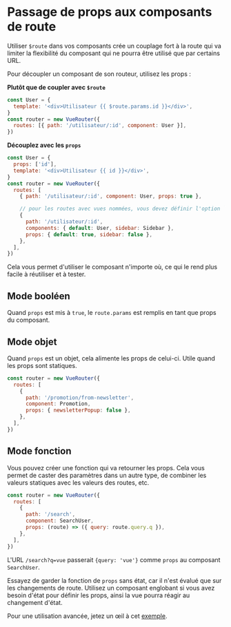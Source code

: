 # Passage de props aux composants de route

Utiliser `$route` dans vos composants crée un couplage fort à la route qui va limiter la flexibilité du composant qui ne pourra être utilisé que par certains URL.

Pour découpler un composant de son routeur, utilisez les props :

**Plutôt que de coupler avec `$route`**

```js
const User = {
  template: '<div>Utilisateur {{ $route.params.id }}</div>',
}
const router = new VueRouter({
  routes: [{ path: '/utilisateur/:id', component: User }],
})
```

**Découplez avec les `props`**

```js
const User = {
  props: ['id'],
  template: '<div>Utilisateur {{ id }}</div>',
}
const router = new VueRouter({
  routes: [
    { path: '/utilisateur/:id', component: User, props: true },

    // pour les routes avec vues nommées, vous devez définir l'option `props` pour chaque vue nommée :
    {
      path: '/utilisateur/:id',
      components: { default: User, sidebar: Sidebar },
      props: { default: true, sidebar: false },
    },
  ],
})
```

Cela vous permet d'utiliser le composant n'importe où, ce qui le rend plus facile à réutiliser et à tester.

## Mode booléen

Quand `props` est mis à `true`, le `route.params` est remplis en tant que props du composant.

## Mode objet

Quand `props` est un objet, cela alimente les props de celui-ci. Utile quand les props sont statiques.

```js
const router = new VueRouter({
  routes: [
    {
      path: '/promotion/from-newsletter',
      component: Promotion,
      props: { newsletterPopup: false },
    },
  ],
})
```

## Mode fonction

Vous pouvez créer une fonction qui va retourner les props. Cela vous permet de caster des paramètres dans un autre type, de combiner les valeurs statiques avec les valeurs des routes, etc.

```js
const router = new VueRouter({
  routes: [
    {
      path: '/search',
      component: SearchUser,
      props: (route) => ({ query: route.query.q }),
    },
  ],
})
```

L'URL `/search?q=vue` passerait `{query: 'vue'}` comme `props` au composant `SearchUser`.

Essayez de garder la fonction de `props` sans état, car il n'est évalué que sur les changements de route. Utilisez un composant englobant si vous avez besoin d'état pour définir les props, ainsi la vue pourra réagir au changement d'état.

Pour une utilisation avancée, jetez un œil à cet [exemple](https://github.com/zachhaber/vue-router-state/blob/dev/examples/route-props/app.js).
